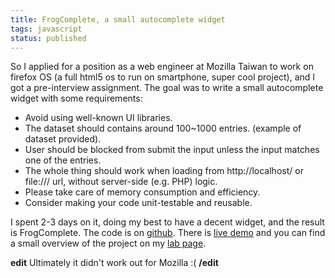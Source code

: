 ```yaml
---
title: FrogComplete, a small autocomplete widget
tags: javascript
status: published
---
```


So I applied for a position as a web engineer at Mozilla Taiwan to work on firefox OS (a full html5 os to run on smartphone, super cool project), and I got a pre-interview assignment. The goal was to write a small autocomplete widget with some requirements:
<ul>
	<li>Avoid using well-known UI libraries.</li>
	<li>The dataset should contains around 100~1000 entries. (example of dataset provided).</li>
	<li>User should be blocked from submit the input unless the input
matches one of the entries.</li>
	<li>The whole thing should work when loading from <span class="moz-txt-link-freetext">http://localhost/</span> or
file:/// url, without server-side (e.g. PHP) logic.</li>
	<li>Please take care of memory consumption and efficiency.</li>
	<li>Consider making your code unit-testable and reusable.</li>
</ul>
I spent 2-3 days on it, doing my best to have a decent widget, and the result is FrogComplete. The code is on <a href="https://github.com/geekingfrog/frogComplete">github</a>. There is <a href="http://geekingfrog.com/frogComplete/demo/demo.html">live demo</a> and you can find a small overview of the project on my <a href="http://geekingfrog.com/lab.html">lab page</a>.

**edit** Ultimately it didn't work out for Mozilla :( **/edit**